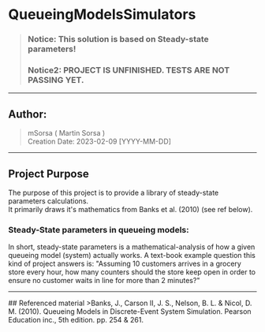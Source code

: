 # QueueingModelsSimulators
>### Notice: This solution is based on Steady-state parameters!
>### Notice2: PROJECT IS UNFINISHED. TESTS ARE NOT PASSING YET.
<hr>

## Author:
>mSorsa ( Martin Sorsa ) <br>
>Creation Date: 2023-02-09 [YYYY-MM-DD]
<hr>

## Project Purpose
The purpose of this project is to provide a library of steady-state parameters calculations. <br>
It primarily draws it's mathematics from Banks et al. (2010) (see ref below). 

### Steady-State parameters in queueing models:
In short, steady-state parameters is a mathematical-analysis of how a given queueing model (system) actually works. 
A text-book example question this kind of project answers is: "Assuming 10 customers arrives in a grocery store every hour, how many counters should the store keep open in order to ensure no customer waits in line for more than 2 minutes?"

<hr>
## Referenced material
>Banks, J., Carson II, J. S., Nelson, B. L. & Nicol, D. M. (2010). Queueing Models in Discrete-Event System Simulation. Pearson Education inc., 5th edition. pp. 254 & 261.
